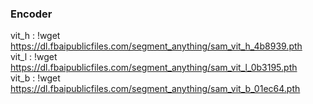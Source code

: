 ### Encoder
vit_h : !wget https://dl.fbaipublicfiles.com/segment_anything/sam_vit_h_4b8939.pth <br>
vit_l : !wget https://dl.fbaipublicfiles.com/segment_anything/sam_vit_l_0b3195.pth <br>
vit_b : !wget https://dl.fbaipublicfiles.com/segment_anything/sam_vit_b_01ec64.pth

